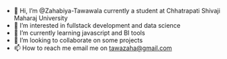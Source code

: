 - 👋 Hi, I’m @Zahabiya-Tawawala currently a student at Chhatrapati Shivaji Maharaj University
- 👀 I’m interested in fullstack development and data science
- 🌱 I’m currently learning javascript and BI tools
- 💞️ I’m looking to collaborate on some projects 
- 📫 How to reach me email me on tawazaha@gmail.com

<!---
Zahabiya-Tawawala/Zahabiya-Tawawala is a ✨ special ✨ repository because its `README.md` (this file) appears on your GitHub profile.
You can click the Preview link to take a look at your changes.
--->
